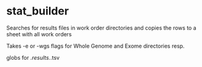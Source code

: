# stat_builder
Searches for results files in work order directories and copies the rows to a sheet with all work orders

Takes -e or -wgs flags for Whole Genome and Exome directories resp.

globs for *.results.*.tsv

